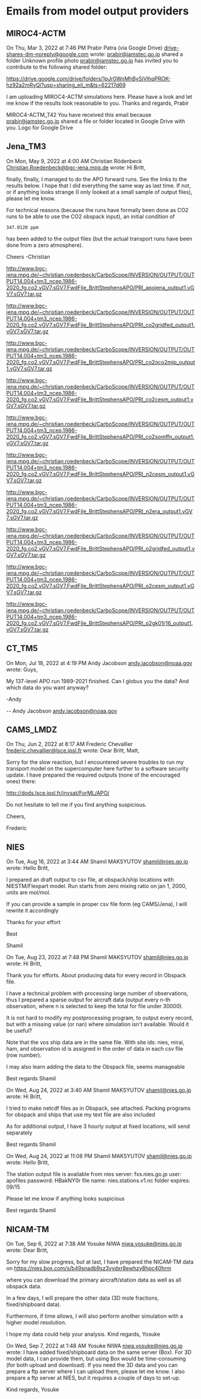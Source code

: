 # Emails from model output providers 

## MIROC4-ACTM

On Thu, Mar 3, 2022 at 7:46 PM Prabir Patra (via Google Drive) <drive-shares-dm-noreply@google.com> wrote:
prabir@jamstec.go.jp shared a folder
Unknown profile photo
prabir@jamstec.go.jp has invited you to contribute to the following shared folder:

https://drive.google.com/drive/folders/1pJr0WnMhBySiVlhqPROK-hz92a2mRyQi?usp=sharing_eil_m&ts=62217d69

I am uploading MIROC4-ACTM simulations here. Please have a look and let me know if the results look reasonable to you. Thanks and regards, Prabir

MIROC4-ACTM_T42
You have received this email because prabir@jamstec.go.jp shared a file or folder located in Google Drive with you.	Logo for Google Drive

## Jena_TM3

On Mon, May 9, 2022 at 4:00 AM Christian Rödenbeck <Christian.Roedenbeck@bgc-jena.mpg.de> wrote:
Hi Britt,

finally, finally, I managed to do the APO forward runs. See the links to
the results below. I hope that I did everything the same way as last
time. If not, or if anything looks strange (I only looked at a small
sample of output files), please let me know.

For technical reasons (because the runs have formally been done as CO2
runs to be able to use the CO2 obspack input), an initial condition of

    347.0120 ppm

has been added to the output files (but the actual transport runs have
been done from a zero atmosphere).

Cheers
-Christian

http://www.bgc-jena.mpg.de/~christian.roedenbeck/CarboScope/INVERSION/OUTPUT/OUTPUT14.004+tm3_ncep.1986-2020_fg.co2.vGV7.sGV7.FwdFile_BrittStephensAPO/PRI_apojena_output1.vGV7.sGV7.tar.gz

http://www.bgc-jena.mpg.de/~christian.roedenbeck/CarboScope/INVERSION/OUTPUT/OUTPUT14.004+tm3_ncep.1986-2020_fg.co2.vGV7.sGV7.FwdFile_BrittStephensAPO/PRI_co2gridfed_output1.vGV7.sGV7.tar.gz

http://www.bgc-jena.mpg.de/~christian.roedenbeck/CarboScope/INVERSION/OUTPUT/OUTPUT14.004+tm3_ncep.1986-2020_fg.co2.vGV7.sGV7.FwdFile_BrittStephensAPO/PRI_co2oco2mip_output1.vGV7.sGV7.tar.gz

http://www.bgc-jena.mpg.de/~christian.roedenbeck/CarboScope/INVERSION/OUTPUT/OUTPUT14.004+tm3_ncep.1986-2020_fg.co2.vGV7.sGV7.FwdFile_BrittStephensAPO/PRI_co2cesm_output1.vGV7.sGV7.tar.gz

http://www.bgc-jena.mpg.de/~christian.roedenbeck/CarboScope/INVERSION/OUTPUT/OUTPUT14.004+tm3_ncep.1986-2020_fg.co2.vGV7.sGV7.FwdFile_BrittStephensAPO/PRI_co2somffn_output1.vGV7.sGV7.tar.gz

http://www.bgc-jena.mpg.de/~christian.roedenbeck/CarboScope/INVERSION/OUTPUT/OUTPUT14.004+tm3_ncep.1986-2020_fg.co2.vGV7.sGV7.FwdFile_BrittStephensAPO/PRI_n2cesm_output1.vGV7.sGV7.tar.gz

http://www.bgc-jena.mpg.de/~christian.roedenbeck/CarboScope/INVERSION/OUTPUT/OUTPUT14.004+tm3_ncep.1986-2020_fg.co2.vGV7.sGV7.FwdFile_BrittStephensAPO/PRI_n2era_output1.vGV7.sGV7.tar.gz

http://www.bgc-jena.mpg.de/~christian.roedenbeck/CarboScope/INVERSION/OUTPUT/OUTPUT14.004+tm3_ncep.1986-2020_fg.co2.vGV7.sGV7.FwdFile_BrittStephensAPO/PRI_o2gridfed_output1.vGV7.sGV7.tar.gz

http://www.bgc-jena.mpg.de/~christian.roedenbeck/CarboScope/INVERSION/OUTPUT/OUTPUT14.004+tm3_ncep.1986-2020_fg.co2.vGV7.sGV7.FwdFile_BrittStephensAPO/PRI_o2cesm_output1.vGV7.sGV7.tar.gz

http://www.bgc-jena.mpg.de/~christian.roedenbeck/CarboScope/INVERSION/OUTPUT/OUTPUT14.004+tm3_ncep.1986-2020_fg.co2.vGV7.sGV7.FwdFile_BrittStephensAPO/PRI_o2gk01r16_output1.vGV7.sGV7.tar.gz

## CT_TM5

On Mon, Jul 18, 2022 at 4:19 PM Andy Jacobson <andy.jacobson@noaa.gov> wrote:
Guys,

My 137-level APO run 1989-2021 finished. Can I globus you the data? And which data do you want anyway?

-Andy

--
Andy Jacobson
andy.jacobson@noaa.gov

## CAMS_LMDZ

On Thu, Jun 2, 2022 at 8:17 AM Frederic Chevallier <frederic.chevallier@lsce.ipsl.fr> wrote:
Dear Britt, Matt,

Sorry for the slow reaction, but I encountered severe troubles to run my transport model on the supercomputer here further to a software security update. I have prepared the required outputs (none of the encouraged ones) there:

http://dods.lsce.ipsl.fr/invsat/ForML/APO/

Do not hesitate to tell me if you find anything suspicious.

Cheers,

Frederic

## NIES

On Tue, Aug 16, 2022 at 3:44 AM Shamil MAKSYUTOV <shamil@nies.go.jp> wrote:
Hello Britt,

I prepared an draft output to csv file, at obspack/ship locations with NIESTM/Flexpart model. Run starts from zero mixing ratio on jan 1, 2000, units are mol/mol. 

If you can provide a sample in proper csv file form (eg CAMS/Jena), I will rewrite it accordingly

Thanks for your effort

Best

Shamil

On Tue, Aug 23, 2022 at 7:48 PM Shamil MAKSYUTOV <shamil@nies.go.jp> wrote:
Hi Britt,

Thank you for efforts. About producing data for every record in Obspack file. 

I have a technical problem with processing large number of observations, thus I prepared a sparse output for aircraft data (output every n-th observation, where n is selected to keep the total for file under 30000). 

It is not hard to modify my postprocessing program, to output every record, but with a missing value (or nan) where simulation isn't available. Would it be useful?

Note that the vos ship data are in the same file. With site ids: nies, mirai, ham, and observation id is assigned in the order of data in each csv file (row number).

I may also learn adding the data to the Obspack file, seems manageable

Best regards
Shamil 

On Wed, Aug 24, 2022 at 3:40 AM Shamil MAKSYUTOV <shamil@nies.go.jp> wrote:
Hi Britt,

I tried to make netcdf files as in Obspack, see attached. Packing programs for obspack and ships that use my text file are also included

As for additional output, I have 3 hourly output at fixed locations, will send separately

Best regards
Shamil

On Wed, Aug 24, 2022 at 11:08 PM Shamil MAKSYUTOV <shamil@nies.go.jp> wrote:
Hello Britt,

The station output file is available from nies server: fxs.nies.go.jp
user: apofiles
password: HBakNY0r
file name: nies.stations.v1.nc
folder expires: 09/15

Please let me know if anything looks suspicious

Best regards
Shamil


## NICAM-TM

On Tue, Sep 6, 2022 at 7:38 AM Yosuke NIWA <niwa.yosuke@nies.go.jp> wrote:
Dear Britt,

Sorry for my slow progress, but at last, I have prepared the NICAM-TM data on
https://nies.box.com/s/b49snadb9sz3vydxr8ewhzy8hpc40hrm

where you can download the primary aircraft/station data as well as all obspack data.

In a few days, I will prepare the other data (3D mole fractions, fixed/shipboard data).

Furthermore, if time allows, I will also perform another simulation with a higher model resolution.

I hope my data could help your analysis.
Kind regards,
Yosuke

On Wed, Sep 7, 2022 at 1:48 AM Yosuke NIWA <niwa.yosuke@nies.go.jp> wrote:
I have added fixed/shipboard data on the same server (Box).
For 3D model data, I can provide them, but using Box would be time-consuming (for both upload and download).
If you need the 3D data and you can prepare a ftp server where I can upload them, please let me know.
I also prepare a ftp server at NIES, but it requires a couple of days to set-up.

Kind regards,
Yosuke